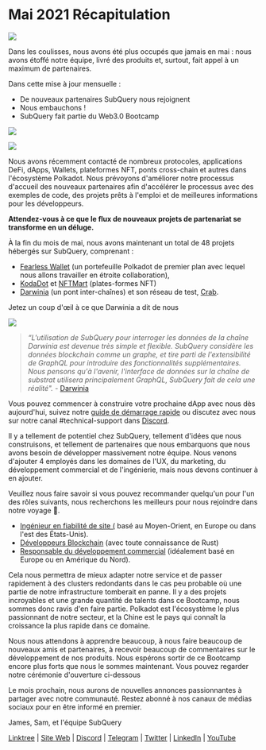 # Mai 2021 Récapitulation

![](https://miro.medium.com/max/1400/1*5E_eIJBTvHI7W24ib_Syvw.png)

Dans les coulisses, nous avons été plus occupés que jamais en mai : nous avons étoffé notre équipe, livré des produits et, surtout, fait appel à un maximum de partenaires.

Dans cette mise à jour mensuelle :

- De nouveaux partenaires SubQuery nous rejoignent
- Nous embauchons !
- SubQuery fait partie du Web3.0 Bootcamp

![](https://miro.medium.com/freeze/max/60/1*bFOaBnLZUfhRxiQa7fjbwA.gif?q=20)

![](https://miro.medium.com/max/640/1*bFOaBnLZUfhRxiQa7fjbwA.gif)

Nous avons récemment contacté de nombreux protocoles, applications DeFi, dApps, Wallets, plateformes NFT, ponts cross-chain et autres dans l'écosystème Polkadot. Nous prévoyons d'améliorer notre processus d'accueil des nouveaux partenaires afin d'accélérer le processus avec des exemples de code, des projets prêts à l'emploi et de meilleures informations pour les développeurs.

**Attendez-vous à ce que le flux de nouveaux projets de partenariat se transforme en un déluge.**

À la fin du mois de mai, nous avons maintenant un total de 48 projets hébergés sur SubQuery, comprenant :

- [Fearless Wallet](https://fearlesswallet.io/) (un portefeuille Polkadot de premier plan avec lequel nous allons travailler en étroite collaboration),
- [KodaDot](https://kodadot.xyz/) et [NFTMart](https://www.nftmart.io/) (plates-formes NFT)
- [Darwinia](https://explorer.subquery.network/subquery/darwinia-network/darwinia) (un pont inter-chaînes) et son réseau de test, [Crab](https://explorer.subquery.network/subquery/wuminzhe/crab).

Jetez un coup d'œil à ce que Darwinia a dit de nous

![](https://miro.medium.com/max/1400/0*Bc8P3mcH6rz-KtT0)

> _“L'utilisation de SubQuery pour interroger les données de la chaîne Darwinia est devenue très simple et flexible. SubQuery considère les données blockchain comme un graphe, et tire parti de l'extensibilité de GraphQL pour introduire des fonctionnalités supplémentaires. Nous pensons qu'à l'avenir, l'interface de données sur la chaîne de substrat utilisera principalement GraphQL, SubQuery fait de cela une réalité"._ - [Darwinia](../customer_announcements/20210528-Darwinias-Network-Data-is-Now-Available-for-Free-on-SubQuery.md)

Vous pouvez commencer à construire votre prochaine dApp avec nous dès aujourd'hui, suivez notre [guide de démarrage rapide](https://doc.subquery.network/quickstart.html) ou discutez avec nous sur notre canal #technical-support dans [Discord](https://discord.com/invite/78zg8aBSMG).

Il y a tellement de potentiel chez SubQuery, tellement d'idées que nous construisons, et tellement de partenaires que nous embarquons que nous avons besoin de développer massivement notre équipe. Nous venons d'ajouter 4 employés dans les domaines de l'UX, du marketing, du développement commercial et de l'ingénierie, mais nous devons continuer à en ajouter.

Veuillez nous faire savoir si vous pouvez recommander quelqu'un pour l'un des rôles suivants, nous recherchons les meilleurs pour nous rejoindre dans notre voyage 🚀.

- [Ingénieur en fiabilité de site (](https://dash.recooty.com/openings/details/e44cf9762b402f5d8b5bc36f60304a15) basé au Moyen-Orient, en Europe ou dans l'est des États-Unis).
- [Développeurs Blockchain](https://dash.recooty.com/openings/details/9578a63fbe545bd82cc5bbe749636af1) (avec toute connaissance de Rust)
- [Responsable du développement commercial](https://rcty.co/3coJPrV) (idéalement basé en Europe ou en Amérique du Nord).

Cela nous permettra de mieux adapter notre service et de passer rapidement à des clusters redondants dans le cas peu probable où une partie de notre infrastructure tomberait en panne. Il y a des projets incroyables et une grande quantité de talents dans ce Bootcamp, nous sommes donc ravis d'en faire partie. Polkadot est l'écosystème le plus passionnant de notre secteur, et la Chine est le pays qui connaît la croissance la plus rapide dans ce domaine.

Nous nous attendons à apprendre beaucoup, à nous faire beaucoup de nouveaux amis et partenaires, à recevoir beaucoup de commentaires sur le développement de nos produits. Nous espérons sortir de ce Bootcamp encore plus forts que nous le sommes maintenant. Vous pouvez regarder notre cérémonie d'ouverture ci-dessous

Le mois prochain, nous aurons de nouvelles annonces passionnantes à partager avec notre communauté. Restez abonné à nos canaux de médias sociaux pour en être informé en premier.

James, Sam, et l'équipe SubQuery

[Linktree](https://subquery.network/) | [Site Web](mailto:hello@subquery.network) | [Discord](https://discord.com/invite/78zg8aBSMG) | [Telegram](https://t.me/subquerynetwork) | [Twitter](https://twitter.com/subquerynetwork) | [LinkedIn](https://matrix.to/#/#subquery:matrix.org) | [YouTube](https://www.linkedin.com/company/subquery)
